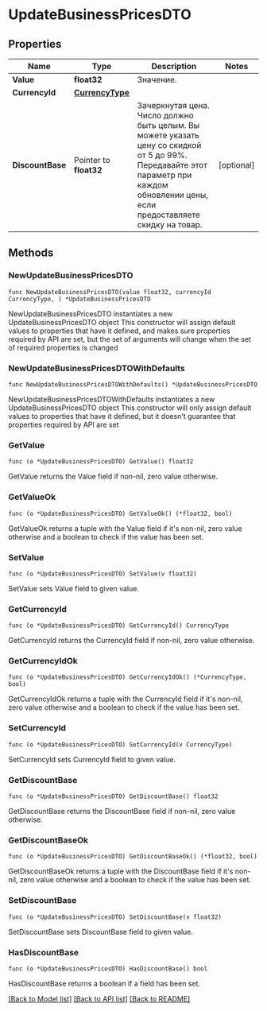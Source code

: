 # UpdateBusinessPricesDTO

## Properties

Name | Type | Description | Notes
------------ | ------------- | ------------- | -------------
**Value** | **float32** | Значение. | 
**CurrencyId** | [**CurrencyType**](CurrencyType.md) |  | 
**DiscountBase** | Pointer to **float32** | Зачеркнутая цена.  Число должно быть целым. Вы можете указать цену со скидкой от 5 до 99%.  Передавайте этот параметр при каждом обновлении цены, если предоставляете скидку на товар.  | [optional] 

## Methods

### NewUpdateBusinessPricesDTO

`func NewUpdateBusinessPricesDTO(value float32, currencyId CurrencyType, ) *UpdateBusinessPricesDTO`

NewUpdateBusinessPricesDTO instantiates a new UpdateBusinessPricesDTO object
This constructor will assign default values to properties that have it defined,
and makes sure properties required by API are set, but the set of arguments
will change when the set of required properties is changed

### NewUpdateBusinessPricesDTOWithDefaults

`func NewUpdateBusinessPricesDTOWithDefaults() *UpdateBusinessPricesDTO`

NewUpdateBusinessPricesDTOWithDefaults instantiates a new UpdateBusinessPricesDTO object
This constructor will only assign default values to properties that have it defined,
but it doesn't guarantee that properties required by API are set

### GetValue

`func (o *UpdateBusinessPricesDTO) GetValue() float32`

GetValue returns the Value field if non-nil, zero value otherwise.

### GetValueOk

`func (o *UpdateBusinessPricesDTO) GetValueOk() (*float32, bool)`

GetValueOk returns a tuple with the Value field if it's non-nil, zero value otherwise
and a boolean to check if the value has been set.

### SetValue

`func (o *UpdateBusinessPricesDTO) SetValue(v float32)`

SetValue sets Value field to given value.


### GetCurrencyId

`func (o *UpdateBusinessPricesDTO) GetCurrencyId() CurrencyType`

GetCurrencyId returns the CurrencyId field if non-nil, zero value otherwise.

### GetCurrencyIdOk

`func (o *UpdateBusinessPricesDTO) GetCurrencyIdOk() (*CurrencyType, bool)`

GetCurrencyIdOk returns a tuple with the CurrencyId field if it's non-nil, zero value otherwise
and a boolean to check if the value has been set.

### SetCurrencyId

`func (o *UpdateBusinessPricesDTO) SetCurrencyId(v CurrencyType)`

SetCurrencyId sets CurrencyId field to given value.


### GetDiscountBase

`func (o *UpdateBusinessPricesDTO) GetDiscountBase() float32`

GetDiscountBase returns the DiscountBase field if non-nil, zero value otherwise.

### GetDiscountBaseOk

`func (o *UpdateBusinessPricesDTO) GetDiscountBaseOk() (*float32, bool)`

GetDiscountBaseOk returns a tuple with the DiscountBase field if it's non-nil, zero value otherwise
and a boolean to check if the value has been set.

### SetDiscountBase

`func (o *UpdateBusinessPricesDTO) SetDiscountBase(v float32)`

SetDiscountBase sets DiscountBase field to given value.

### HasDiscountBase

`func (o *UpdateBusinessPricesDTO) HasDiscountBase() bool`

HasDiscountBase returns a boolean if a field has been set.


[[Back to Model list]](../README.md#documentation-for-models) [[Back to API list]](../README.md#documentation-for-api-endpoints) [[Back to README]](../README.md)



